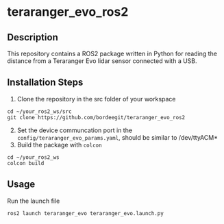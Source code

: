 # teraranger_evo_ros2

## Description

This repository contains a ROS2 package written in Python for reading the distance from a Teraranger Evo lidar sensor connected with a USB.


## Installation Steps

1. Clone the repository in the src folder of your workspace
```
cd ~/your_ros2_ws/src
git clone https://github.com/bordeegit/teraranger_evo_ros2
```
2. Set the device communcation port in the `config/teraranger_evo_params.yaml`, should be similar to /dev/ttyACM*
3. Build the package with `colcon`
```
cd ~/your_ros2_ws
colcon build
```

## Usage 

Run the launch file 
```
ros2 launch teraranger_evo teraranger_evo.launch.py
```

